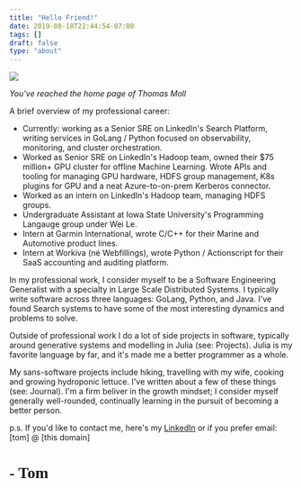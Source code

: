 ```yaml
---
title: "Hello Friend!"
date: 2019-08-18T22:44:54-07:00
tags: []
draft: false
type: "about"
---
```


<img class="clipped center w-50" src="/images/about/tom.avif"/>

_You've reached the home page of Thomas Moll_

A brief overview of my professional career:
- Currently: working as a Senior SRE on LinkedIn's Search Platform, writing services in GoLang / Python focused on observability, monitoring, and cluster orchestration.
- Worked as Senior SRE on LinkedIn's Hadoop team, owned their $75 million+ GPU cluster for offline Machine Learning. Wrote APIs and tooling for managing GPU hardware, HDFS group management, K8s plugins for GPU and a neat Azure-to-on-prem Kerberos connector.
- Worked as an intern on LinkedIn's Hadoop team, managing HDFS groups.
- Undergraduate Assistant at Iowa State University's Programming Langauge group under Wei Le.
- Intern at Garmin International, wrote C/C++ for their Marine and Automotive product lines.
- Intern at Workiva (né Webfillings), wrote Python / Actionscript for their SaaS accounting and auditing platform.

In my professional work, I consider myself to be a Software Engineering Generalist with a specialty in Large Scale Distributed Systems. I typically write software across three languages: GoLang, Python, and Java. I've found Search systems to have some of the most interesting dynamics and problems to solve.

Outside of professional work I do a lot of side projects in software, typically around generative systems and modelling in Julia (see: Projects). Julia is my favorite language by far, and it's made me a better programmer as a whole.

My sans-software projects include hiking, travelling with my wife, cooking and growing hydroponic lettuce. I've written about a few of these things (see: Journal). I'm a firm beliver in the growth mindset; I consider myself generally well-rounded, continually learning in the pursuit of becoming a better person.


<p class="f6">p.s. If you'd like to contact me, here's my <a href="https://www.linkedin.com/in/thomasmoll/">LinkedIn</a> or if you prefer email: [tom] @ [this domain]<p>



<h1 style="font-family: pp_editorial_newultraLtIt">- Tom</h1>






